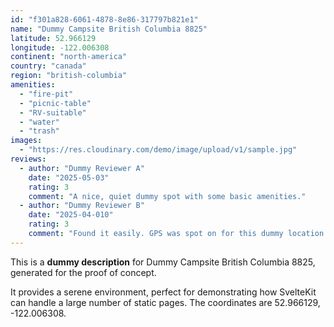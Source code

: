 ```yaml
---
id: "f301a828-6061-4878-8e86-317797b821e1"
name: "Dummy Campsite British Columbia 8825"
latitude: 52.966129
longitude: -122.006308
continent: "north-america"
country: "canada"
region: "british-columbia"
amenities:
  - "fire-pit"
  - "picnic-table"
  - "RV-suitable"
  - "water"
  - "trash"
images:
  - "https://res.cloudinary.com/demo/image/upload/v1/sample.jpg"
reviews:
  - author: "Dummy Reviewer A"
    date: "2025-05-03"
    rating: 3
    comment: "A nice, quiet dummy spot with some basic amenities."
  - author: "Dummy Reviewer B"
    date: "2025-04-010"
    rating: 3
    comment: "Found it easily. GPS was spot on for this dummy location."
---
```


This is a **dummy description** for Dummy Campsite British Columbia 8825, generated for the proof of concept.

It provides a serene environment, perfect for demonstrating how SvelteKit can handle a large number of static pages. The coordinates are 52.966129, -122.006308.
